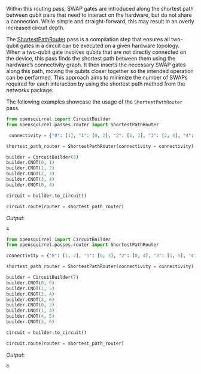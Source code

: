 Within this routing pass, SWAP gates are introduced along the shortest path between qubit pairs that need to interact on
the hardware, but do not share a connection.
While simple and straight-forward, this may result in an overly increased circuit depth.

The [ShortestPathRouter](http://127.0.0.1:8000/reference/passes/router/shortest_path_router.html) pass is a compilation step that ensures all two-qubit gates in a circuit can be 
executed on a given hardware topology. When a two-qubit gate involves qubits that are not directly connected on the device, 
this pass finds the shortest path between them using the hardware’s connectivity graph. It then inserts the necessary SWAP gates along this path, 
moving the qubits closer together so the intended operation can be performed. This approach aims to minimize the number of SWAPs required for each interaction 
by using the shortest path method from the _networkx_ package.

The following examples showcase the usage of the `ShortestPathRouter` pass.

```python
from opensquirrel import CircuitBuilder
from opensquirrel.passes.router import ShortestPathRouter

 connectivity = {"0": [1], "1": [0, 2], "2": [1, 3], "3": [2, 4], "4": [3]}

shortest_path_router = ShortestPathRouter(connectivity = connectivity)

builder = CircuitBuilder(5)
builder.CNOT(0, 1)
builder.CNOT(1, 2)
builder.CNOT(2, 3)
builder.CNOT(3, 4)
builder.CNOT(0, 4)

circuit = builder.to_circuit()

circuit.route(router = shortest_path_router)
```

_Output_:

    4

```python
from opensquirrel import CircuitBuilder
from opensquirrel.passes.router import ShortestPathRouter

connectivity = {"0": [1, 2], "1": [0, 3], "2": [0, 4], "3": [1, 5], "4": [2, 5], "5": [3, 4, 6], "6": [5]}

shortest_path_router = ShortestPathRouter(connectivity = connectivity)

builder = CircuitBuilder(7)
builder.CNOT(0, 6)
builder.CNOT(1, 5)
builder.CNOT(2, 4)
builder.CNOT(3, 6)
builder.CNOT(0, 2)
builder.CNOT(1, 3)
builder.CNOT(4, 5)
builder.CNOT(5, 6)

circuit = builder.to_circuit()

circuit.route(router = shortest_path_router)
```

_Output_:

    8